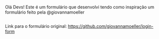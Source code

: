 Olá Devs! Este é um formulário que desenvolvi tendo como inspiração um formulário feito pela @giovannamoeller

##

Link para o formulário original:
https://github.com/giovannamoeller/login-form
